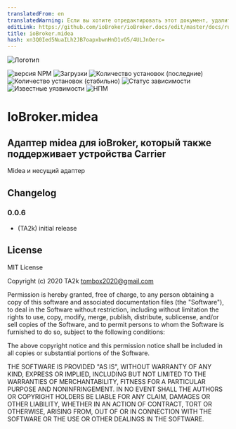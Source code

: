 ```yaml
---
translatedFrom: en
translatedWarning: Если вы хотите отредактировать этот документ, удалите поле «translationFrom», в противном случае этот документ будет снова автоматически переведен
editLink: https://github.com/ioBroker/ioBroker.docs/edit/master/docs/ru/adapterref/iobroker.midea/README.md
title: ioBroker.midea
hash: xn3Q0Ied5NuaILh2JB7oapxbwnHnD1vO5/4ULJnOerc=
---
```

![Логотип](../../../en/adapterref/iobroker.midea/admin/midea.png)

![версия NPM](http://img.shields.io/npm/v/iobroker.midea.svg)
![Загрузки](https://img.shields.io/npm/dm/iobroker.midea.svg)
![Количество установок (последние)](http://iobroker.live/badges/midea-installed.svg)
![Количество установок (стабильно)](http://iobroker.live/badges/midea-stable.svg)
![Статус зависимости](https://img.shields.io/david/TA2k/iobroker.midea.svg)
![Известные уязвимости](https://snyk.io/test/github/TA2k/ioBroker.midea/badge.svg)
![НПМ](https://nodei.co/npm/iobroker.midea.png?downloads=true)

# IoBroker.midea
## Адаптер midea для ioBroker, который также поддерживает устройства Carrier
Midea и несущий адаптер

## Changelog

### 0.0.6

-   (TA2k) initial release

## License

MIT License

Copyright (c) 2020 TA2k <tombox2020@gmail.com>

Permission is hereby granted, free of charge, to any person obtaining a copy
of this software and associated documentation files (the "Software"), to deal
in the Software without restriction, including without limitation the rights
to use, copy, modify, merge, publish, distribute, sublicense, and/or sell
copies of the Software, and to permit persons to whom the Software is
furnished to do so, subject to the following conditions:

The above copyright notice and this permission notice shall be included in all
copies or substantial portions of the Software.

THE SOFTWARE IS PROVIDED "AS IS", WITHOUT WARRANTY OF ANY KIND, EXPRESS OR
IMPLIED, INCLUDING BUT NOT LIMITED TO THE WARRANTIES OF MERCHANTABILITY,
FITNESS FOR A PARTICULAR PURPOSE AND NONINFRINGEMENT. IN NO EVENT SHALL THE
AUTHORS OR COPYRIGHT HOLDERS BE LIABLE FOR ANY CLAIM, DAMAGES OR OTHER
LIABILITY, WHETHER IN AN ACTION OF CONTRACT, TORT OR OTHERWISE, ARISING FROM,
OUT OF OR IN CONNECTION WITH THE SOFTWARE OR THE USE OR OTHER DEALINGS IN THE
SOFTWARE.